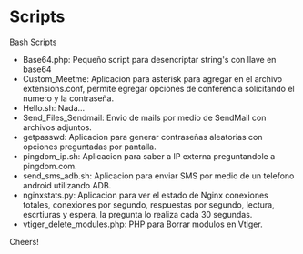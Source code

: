 Scripts
=======

Bash Scripts

* Base64.php: Pequeño script para desencriptar string's con llave en base64
* Custom_Meetme: Aplicacion para asterisk para agregar en el archivo extensions.conf, permite egregar opciones de conferencia solicitando el numero y la contraseña.
* Hello.sh: Nada...
* Send_Files_Sendmail: Envio de mails por medio de SendMail con archivos adjuntos.
* getpasswd: Aplicacion para generar contraseñas aleatorias con opciones preguntadas por pantalla.
* pingdom_ip.sh: Aplicacion para saber a IP externa preguntandole a pingdom.com.
* send_sms_adb.sh: Aplicacion para enviar SMS por medio de un telefono android utilizando ADB.
* nginxstats.py: Aplicacion para ver el estado de Nginx conexiones totales, conexiones por segundo, respuestas por segundo, lectura, escrtiuras y espera, la pregunta lo realiza cada 30 segundas.
* vtiger_delete_modules.php: PHP para Borrar modulos en Vtiger.

Cheers!
